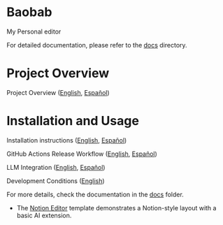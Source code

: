 # Baobab
My Personal editor

For detailed documentation, please refer to the [docs](docs/) directory.

# Project Overview

Project Overview ([English](docs/project-overview/project-overview.en.md), [Español](docs/project-overview/project-overview.es.md))

# Installation and Usage

Installation instructions ([English](docs/installation/installation.en.md), [Español](docs/installation/installation.es.md))

GitHub Actions Release Workflow ([English](docs/release/github-release.en.md), [Español](docs/release/github-release.es.md))

LLM Integration ([English](docs/llm/llm-integration.en.md), [Español](docs/llm/llm-integration.es.md))

Development Conditions ([English](docs/meta/Copilot.md))

For more details, check the documentation in the [docs](docs/) folder.
- The [Notion Editor](docs/notion-editor.md) template demonstrates a Notion-style layout with a basic AI extension.
